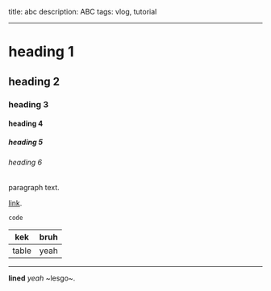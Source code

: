 title: abc
description: ABC
tags: vlog, tutorial

---

# heading 1

## heading 2

### heading 3

#### heading 4

##### heading 5

###### heading 6

paragraph text.

[link](link).

```
code
```

| kek   | bruh |
| ----- | ---- |
| table | yeah |

---

**lined** _yeah_ ~lesgo~.
